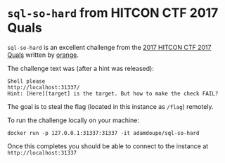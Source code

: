 # `sql-so-hard` from HITCON CTF 2017 Quals

`sql-so-hard` is an excellent challenge from the [2017 HITCON CTF 2017 Quals][hitcon-quals-2017] written by [orange][orange-github].

The challenge text was (after a hint was released):

	Shell please
	http://localhost:31337/
	Hint: [Here][target] is the target. But how to make the check FAIL?

The goal is to steal the flag (located in this instance as `/flag`) remotely.

To run the challenge locally on your machine:

	docker run -p 127.0.0.1:31337:31337 -it adamdoupe/sql-so-hard

Once this completes you should be able to connect to the instance at `http://localhost:31337`

[hitcon-quals-2017]: https://ctftime.org/event/485/
[orange-github]: https://github.com/orangetw/My-CTF-Web-Challenges
[target]: https://node-postgres.com/announcements#2017-08-12-code-execution-vulnerability
